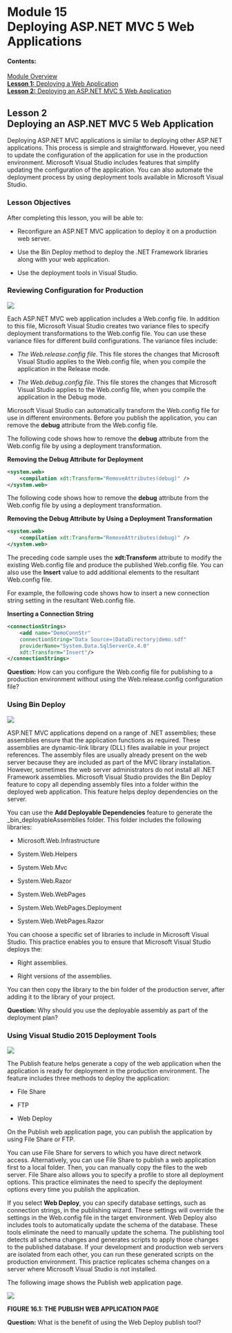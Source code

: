 # Module 15 <br> Deploying ASP.NET MVC 5 Web Applications

#### Contents:

[Module Overview](15-0.md)    
[**Lesson 1:** Deploying a Web Application](15-1.md)    
[**Lesson 2:** Deploying an ASP.NET MVC 5 Web Application](15-2.md)

## Lesson 2 <br> **Deploying an ASP.NET MVC 5 Web Application**

Deploying ASP.NET MVC applications is similar to deploying other ASP.NET applications. This process is simple and straightforward. However, you need to update the configuration of the application for use in the production environment. Microsoft Visual Studio includes features that simplify updating the configuration of the application. You can also automate the deployment process by using deployment tools available in Microsoft Visual Studio.

### Lesson Objectives

After completing this lesson, you will be able to:

- Reconfigure an ASP.NET MVC application to deploy it on a production web server.

- Use the Bin Deploy method to deploy the .NET Framework libraries along with your web application.

- Use the deployment tools in Visual Studio.

### Reviewing Configuration for Production

![](_/15-5.jpg)

Each ASP.NET MVC web application includes a Web.config file. In addition to this file, Microsoft Visual Studio creates two variance files to specify deployment transformations to the Web.config file. You can use these variance files for different build configurations. The variance files include:

- _The Web.release.config file_. This file stores the changes that Microsoft Visual Studio applies to the Web.config file, when you compile the application in the Release mode.

- _The Web.debug.config file_. This file stores the changes that Microsoft Visual Studio applies to the Web.config file, when you compile the application in the Debug mode.

Microsoft Visual Studio can automatically transform the Web.config file for use in different environments. Before you publish the application, you can remove the **debug** attribute from the Web.config file.

The following code shows how to remove the **debug** attribute from the Web.config file by using a deployment transformation.

**Removing the Debug Attribute for Deployment**

``` xml
<system.web>   
    <compilation xdt:Transform="RemoveAttributes(debug)" /> 
</system.web>
```

The following code shows how to remove the **debug** attribute from the Web.config file by using a deployment transformation.

**Removing the Debug Attribute by Using a Deployment Transformation**

``` xml
<system.web>
    <compilation xdt:Transform="RemoveAttributes(debug)" /> 
</system.web> 
```

The preceding code sample uses the **xdt:Transform** attribute to modify the existing Web.config file and produce the published Web.config file. You can also use the **Insert** value to add additional elements to the resultant Web.config file.

For example, the following code shows how to insert a new connection string setting in the resultant Web.config file.

**Inserting a Connection String**

``` xml
<connectionStrings>    
    <add name="DemoConnStr" 
    connectionString="Data Source=|DataDirectory|demo.sdf" 
    providerName="System.Data.SqlServerCe.4.0" 
    xdt:Transform="Insert"/> 
</connectionStrings>
```

**Question:** How can you configure the Web.config file for publishing to a production environment without using the Web.release.config configuration file?

### Using Bin Deploy

![](_/15-6.jpg)

ASP.NET MVC applications depend on a range of .NET assemblies; these assemblies ensure that the application functions as required. These assemblies are dynamic-link library (DLL) files available in your project references. The assembly files are usually already present on the web server because they are included as part of the MVC library installation. However, sometimes the web server administrators do not install all .NET Framework assemblies. Microsoft Visual Studio provides the Bin Deploy feature to copy all depending assembly files into a folder within the deployed web application. This feature helps deploy dependencies on the server.

You can use the **Add Deployable Dependencies** feature to generate the \_bin\_deployableAssemblies folder. This folder includes the following libraries:

- Microsoft.Web.Infrastructure

- System.Web.Helpers

- System.Web.Mvc

- System.Web.Razor

- System.Web.WebPages

- System.Web.WebPages.Deployment

- System.Web.WebPages.Razor

You can choose a specific set of libraries to include in Microsoft Visual Studio. This practice enables you to ensure that Microsoft Visual Studio deploys the:

- Right assemblies.

- Right versions of the assemblies.

You can then copy the library to the bin folder of the production server, after adding it to the library of your project.

**Question:** Why should you use the deployable assembly as part of the deployment plan?

### Using Visual Studio 2015 Deployment Tools

![](_/15-7.jpg)

The Publish feature helps generate a copy of the web application when the application is ready for deployment in the production environment. The feature includes three methods to deploy the application:

- File Share

- FTP

- Web Deploy

On the Publish web application page, you can publish the application by using File Share or FTP.

You can use File Share for servers to which you have direct network access. Alternatively, you can use File Share to publish a web application first to a local folder. Then, you can manually copy the files to the web server. File Share also allows you to specify a profile to store all deployment options. This practice eliminates the need to specify the deployment options every time you publish the application.

If you select **Web Deploy**, you can specify database settings, such as connection strings, in the publishing wizard. These settings will override the settings in the Web.config file in the target environment. Web Deploy also includes tools to automatically update the schema of the database. These tools eliminate the need to manually update the schema. The publishing tool detects all schema changes and generates scripts to apply those changes to the published database. If your development and production web servers are isolated from each other, you can run these generated scripts on the production environment. This practice replicates schema changes on a server where Microsoft Visual Studio is not installed.

The following image shows the Publish web application page.

![](_/15-8.jpg)

**FIGURE 16.1: THE PUBLISH WEB APPLICATION PAGE**

**Question:** What is the benefit of using the Web Deploy publish tool?

